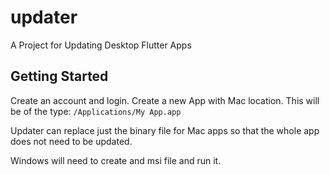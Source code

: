 # updater

A Project for Updating Desktop Flutter Apps

## Getting Started

Create an account and login. Create a new App with Mac location.
This will be of the type:
`/Applications/My App.app`

Updater can replace just the binary file for Mac apps so that the whole app does not need to be updated.

Windows will need to create and msi file and run it.
